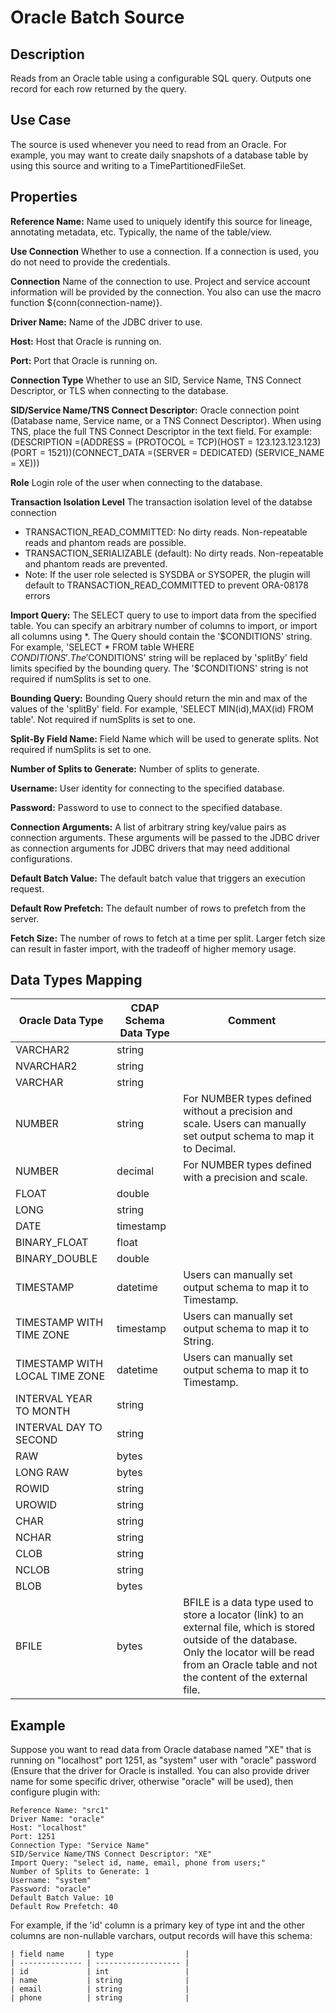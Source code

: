 # Oracle Batch Source


Description
-----------
Reads from an Oracle table using a configurable SQL query.
Outputs one record for each row returned by the query.


Use Case
--------
The source is used whenever you need to read from an Oracle. For example, you may want
to create daily snapshots of a database table by using this source and writing to
a TimePartitionedFileSet.


Properties
----------
**Reference Name:** Name used to uniquely identify this source for lineage, annotating metadata, etc.
Typically, the name of the table/view.

**Use Connection** Whether to use a connection. If a connection is used, you do not need to provide the credentials.

**Connection** Name of the connection to use. Project and service account information will be provided by the connection.
You also can use the macro function ${conn(connection-name)}.

**Driver Name:** Name of the JDBC driver to use.

**Host:** Host that Oracle is running on.

**Port:** Port that Oracle is running on.

**Connection Type** Whether to use an SID, Service Name, TNS Connect Descriptor, or TLS when connecting to the database.

**SID/Service Name/TNS Connect Descriptor:** Oracle connection point (Database name, Service name, or a TNS Connect Descriptor). When using TNS, place
the full TNS Connect Descriptor in the text field. For example:
(DESCRIPTION =(ADDRESS = (PROTOCOL = TCP)(HOST = 123.123.123.123)(PORT = 1521))(CONNECT_DATA =(SERVER = DEDICATED)
(SERVICE_NAME = XE)))

**Role** Login role of the user when connecting to the database.

**Transaction Isolation Level** The transaction isolation level of the databse connection
- TRANSACTION_READ_COMMITTED: No dirty reads. Non-repeatable reads and phantom reads are possible.
- TRANSACTION_SERIALIZABLE (default): No dirty reads. Non-repeatable and phantom reads are prevented.
- Note: If the user role selected is SYSDBA or SYSOPER, the plugin will default to TRANSACTION_READ_COMMITTED to prevent ORA-08178 errors

**Import Query:** The SELECT query to use to import data from the specified table.
You can specify an arbitrary number of columns to import, or import all columns using \*. The Query should
contain the '$CONDITIONS' string. For example, 'SELECT * FROM table WHERE $CONDITIONS'.
The '$CONDITIONS' string will be replaced by 'splitBy' field limits specified by the bounding query.
The '$CONDITIONS' string is not required if numSplits is set to one.

**Bounding Query:** Bounding Query should return the min and max of the values of the 'splitBy' field.
For example, 'SELECT MIN(id),MAX(id) FROM table'. Not required if numSplits is set to one.

**Split-By Field Name:** Field Name which will be used to generate splits. Not required if numSplits is set to one.

**Number of Splits to Generate:** Number of splits to generate.

**Username:** User identity for connecting to the specified database.

**Password:** Password to use to connect to the specified database.

**Connection Arguments:** A list of arbitrary string key/value pairs as connection arguments. These arguments
will be passed to the JDBC driver as connection arguments for JDBC drivers that may need additional configurations.

**Default Batch Value:** The default batch value that triggers an execution request.

**Default Row Prefetch:** The default number of rows to prefetch from the server.

**Fetch Size:** The number of rows to fetch at a time per split. Larger fetch size can result in faster import,
with the tradeoff of higher memory usage.

Data Types Mapping
----------
| Oracle Data Type               | CDAP Schema Data Type | Comment                                                                                                                                                                                                        |
| ------------------------------ | --------------------- |----------------------------------------------------------------------------------------------------------------------------------------------------------------------------------------------------------------|
| VARCHAR2                       | string                |                                                                                                                                                                                                                |
| NVARCHAR2                      | string                |                                                                                                                                                                                                                |
| VARCHAR                        | string                |                                                                                                                                                                                                                |
| NUMBER                         | string                | For NUMBER types defined without a precision and scale. Users can manually set output schema to map it to Decimal.                                                                                             |
| NUMBER                         | decimal               | For NUMBER types defined with a precision and scale.                                                                                                                                                           |
| FLOAT                          | double                |                                                                                                                                                                                                                |
| LONG                           | string                |                                                                                                                                                                                                                |
| DATE                           | timestamp             |                                                                                                                                                                                                                |
| BINARY_FLOAT                   | float                 |                                                                                                                                                                                                                |
| BINARY_DOUBLE                  | double                |                                                                                                                                                                                                                |
| TIMESTAMP                      | datetime              | Users can manually set output schema to map it to Timestamp.                                                                                                                                                   |
| TIMESTAMP WITH TIME ZONE       | timestamp             | Users can manually set output schema to map it to String.                                                                                                                                                      |
| TIMESTAMP WITH LOCAL TIME ZONE | datetime              | Users can manually set output schema to map it to Timestamp.                                                                                                                                                   |
| INTERVAL YEAR TO MONTH         | string                |                                                                                                                                                                                                                |
| INTERVAL DAY TO SECOND         | string                |                                                                                                                                                                                                                |
| RAW                            | bytes                 |                                                                                                                                                                                                                |
| LONG RAW                       | bytes                 |                                                                                                                                                                                                                |
| ROWID                          | string                |                                                                                                                                                                                                                |
| UROWID                         | string                |                                                                                                                                                                                                                |
| CHAR                           | string                |                                                                                                                                                                                                                |
| NCHAR                          | string                |                                                                                                                                                                                                                |
| CLOB                           | string                |                                                                                                                                                                                                                |
| NCLOB                          | string                |                                                                                                                                                                                                                |
| BLOB                           | bytes                 |                                                                                                                                                                                                                |
| BFILE                          | bytes                 | BFILE is a data type used to store a locator (link) to an external file, which is stored outside of the database. Only the locator will be read from an Oracle table and not the content of the external file. |


Example
------
Suppose you want to read data from Oracle database named "XE" that is running on "localhost" port 1251,
as "system" user with "oracle" password (Ensure that the driver for Oracle is installed. You can also provide 
driver name for some specific driver, otherwise "oracle" will be used), then configure plugin with: 


```
Reference Name: "src1"
Driver Name: "oracle"
Host: "localhost"
Port: 1251
Connection Type: "Service Name"
SID/Service Name/TNS Connect Descriptor: "XE"
Import Query: "select id, name, email, phone from users;"
Number of Splits to Generate: 1
Username: "system"
Password: "oracle"
Default Batch Value: 10
Default Row Prefetch: 40
```  

For example, if the 'id' column is a primary key of type int and the other columns are
non-nullable varchars, output records will have this schema:

    | field name     | type                |
    | -------------- | ------------------- |
    | id             | int                 |
    | name           | string              |
    | email          | string              |
    | phone          | string              |
